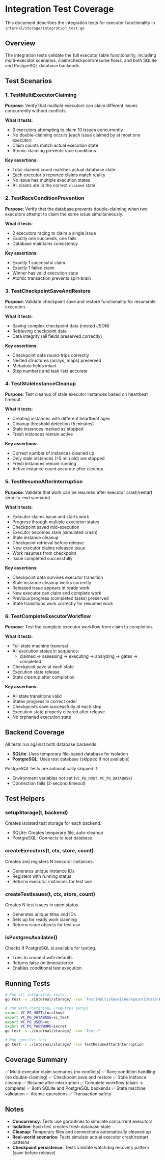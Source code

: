 # Integration Test Coverage

This document describes the integration tests for executor functionality in `internal/storage/integration_test.go`.

## Overview

The integration tests validate the full executor table functionality, including multi-executor scenarios, claim/checkpoint/resume flows, and both SQLite and PostgreSQL database backends.

## Test Scenarios

### 1. TestMultiExecutorClaiming

**Purpose**: Verify that multiple executors can claim different issues concurrently without conflicts.

**What it tests**:
- 3 executors attempting to claim 10 issues concurrently
- No double-claiming occurs (each issue claimed by at most one executor)
- Claim counts match actual execution state
- Atomic claiming prevents race conditions

**Key assertions**:
- Total claimed count matches actual database state
- Each executor's reported claims match reality
- No issue has multiple execution states
- All claims are in the correct `claimed` state

### 2. TestRaceConditionPrevention

**Purpose**: Verify that the database prevents double-claiming when two executors attempt to claim the same issue simultaneously.

**What it tests**:
- 2 executors racing to claim a single issue
- Exactly one succeeds, one fails
- Database maintains consistency

**Key assertions**:
- Exactly 1 successful claim
- Exactly 1 failed claim
- Winner has valid execution state
- Atomic transaction prevents split-brain

### 3. TestCheckpointSaveAndRestore

**Purpose**: Validate checkpoint save and restore functionality for resumable execution.

**What it tests**:
- Saving complex checkpoint data (nested JSON)
- Retrieving checkpoint data
- Data integrity (all fields preserved correctly)

**Key assertions**:
- Checkpoint data round-trips correctly
- Nested structures (arrays, maps) preserved
- Metadata fields intact
- Step numbers and task lists accurate

### 4. TestStaleInstanceCleanup

**Purpose**: Test cleanup of stale executor instances based on heartbeat timeout.

**What it tests**:
- Creating instances with different heartbeat ages
- Cleanup threshold detection (5 minutes)
- Stale instances marked as stopped
- Fresh instances remain active

**Key assertions**:
- Correct number of instances cleaned up
- Only stale instances (>5 min old) are stopped
- Fresh instances remain running
- Active instance count accurate after cleanup

### 5. TestResumeAfterInterruption

**Purpose**: Validate that work can be resumed after executor crash/restart (end-to-end scenario).

**What it tests**:
- Executor claims issue and starts work
- Progress through multiple execution states
- Checkpoint saved mid-execution
- Executor becomes stale (simulated crash)
- Stale instance cleanup
- Checkpoint retrieval before release
- New executor claims released issue
- Work resumes from checkpoint
- Issue completed successfully

**Key assertions**:
- Checkpoint data survives executor transition
- Stale instance cleanup works correctly
- Released issue appears in ready work
- New executor can claim and complete work
- Previous progress (completed tasks) preserved
- State transitions work correctly for resumed work

### 6. TestCompleteExecutorWorkflow

**Purpose**: Test the complete executor workflow from claim to completion.

**What it tests**:
- Full state machine traversal
- All execution states in sequence:
  - claimed → assessing → executing → analyzing → gates → completed
- Checkpoint save at each state
- Execution state release
- State cleanup after completion

**Key assertions**:
- All state transitions valid
- States progress in correct order
- Checkpoints save successfully at each step
- Execution state properly cleared after release
- No orphaned execution state

## Backend Coverage

All tests run against both database backends:
- **SQLite**: Uses temporary file-based database for isolation
- **PostgreSQL**: Uses test database (skipped if not available)

PostgreSQL tests are automatically skipped if:
- Environment variables not set (`VC_PG_HOST`, `VC_PG_DATABASE`)
- Connection fails (2-second timeout)

## Test Helpers

### setupStorage(t, backend)
Creates isolated test storage for each backend.
- SQLite: Creates temporary file, auto-cleanup
- PostgreSQL: Connects to test database

### createExecutors(t, ctx, store, count)
Creates and registers N executor instances.
- Generates unique instance IDs
- Registers with running status
- Returns executor instances for test use

### createTestIssues(t, ctx, store, count)
Creates N test issues in open status.
- Generates unique titles and IDs
- Sets up for ready work claiming
- Returns issue objects for test use

### isPostgresAvailable()
Checks if PostgreSQL is available for testing.
- Tries to connect with defaults
- Returns false on timeout/error
- Enables conditional test execution

## Running Tests

```bash
# Run all integration tests
go test -v ./internal/storage/ -run 'Test(Multi|Race|Checkpoint|Stale|Resume|Complete)'

# Run with PostgreSQL (requires setup)
export VC_PG_HOST=localhost
export VC_PG_DATABASE=vc_test
export VC_PG_USER=vc
export VC_PG_PASSWORD=secret
go test -v ./internal/storage/ -run 'Test.*'

# Run specific test
go test -v ./internal/storage/ -run TestResumeAfterInterruption
```

## Coverage Summary

✅ Multi-executor claim scenarios (no conflicts)
✅ Race condition handling (no double-claiming)
✅ Checkpoint save and restore
✅ Stale instance cleanup
✅ Resume after interruption
✅ Complete workflow (claim → complete)
✅ Both SQLite and PostgreSQL backends
✅ State machine validation
✅ Atomic operations
✅ Transaction safety

## Notes

- **Concurrency**: Tests use goroutines to simulate concurrent executors
- **Isolation**: Each test creates fresh database state
- **Cleanup**: Temporary files and connections automatically cleaned up
- **Real-world scenarios**: Tests simulate actual executor crash/restart patterns
- **Checkpoint persistence**: Tests validate watchdog recovery pattern (save before release)
